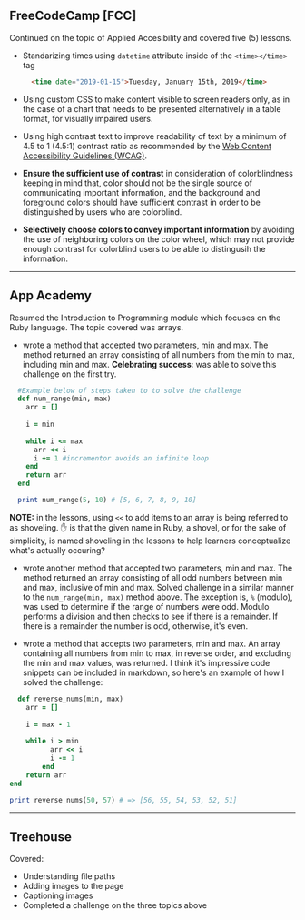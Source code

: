 ## FreeCodeCamp [FCC]
Continued on the topic of Applied Accesibility and covered five (5) lessons.
* Standarizing times using ``datetime`` attribute inside of the ``<time></time>`` tag
  ```html
    <time date="2019-01-15">Tuesday, January 15th, 2019</time>
  ```
* Using custom CSS to make content visible to screen readers only, as in the case of a chart that needs to be presented alternatively in a table format, for visually impaired users.
  <br> 

* Using high contrast text to improve readability of text by a minimum of 4.5 to 1 (4.5:1) contrast ratio as recommended by the [Web Content Accessibility Guidelines (WCAG)](https://www.w3.org/TR/WCAG20-TECHS/G18.html).
  <br>

* **Ensure the sufficient use of contrast** in consideration of colorblindness keeping in mind that, color should not be the single source of communicating important information, and the background and foreground colors should have sufficient contrast in order to be distinguished by users who are colorblind. 
  <br>

* **Selectively choose colors to convey important information** by avoiding the use of neighboring colors on the color wheel, which may not provide enough contrast for colorblind users to be able to distingusih the information.
<hr>

## App Academy 
Resumed the Introduction to Programming module which focuses on the Ruby language. The topic covered was arrays.

* wrote a method that accepted two parameters, min and max. The method returned an array consisting of all numbers from the min to max, including min and max. **Celebrating success**: was able to solve this challenge on the first try. 
```ruby
  #Example below of steps taken to to solve the challenge
  def num_range(min, max)
    arr = []
    
    i = min
    
    while i <= max
      arr << i 
      i += 1 #incrementor avoids an infinite loop
    end
    return arr
  end

  print num_range(5, 10) # [5, 6, 7, 8, 9, 10]
``` 
**NOTE:** in the lessons, using `<<` to add items to an array is being referred to as shoveling. :raised_hand: is that the given name in Ruby, a shovel, or for the sake of simplicity, is named shoveling in the lessons to help learners conceptualize what's actually occuring?

* wrote another method that accepted two parameters, min and max. The method returned an array consisting of all odd numbers between min and max, inclusive of min and max. Solved challenge in a similar manner to the ``num_range(min, max)`` method above. The exception is, `%` (modulo), was used to determine if the range of numbers were odd. Modulo performs a division and then checks to see if there is a remainder. If there is a remainder the number is odd, otherwise, it's even. 
  <br>

* wrote a method that accepts two parameters, min and max. An array containing all numbers from min to max, in reverse order, and excluding the min and max values, was returned. I think it's impressive code snippets can be included in markdown, so here's an example of how I solved the challenge:

```ruby
  def reverse_nums(min, max)
	arr = []
  
  	i = max - 1
  
  	while i > min
          arr << i 
          i -= 1
        end
    return arr
end

print reverse_nums(50, 57) # => [56, 55, 54, 53, 52, 51]
```
<hr>

## Treehouse
Covered:
* Understanding file paths
* Adding images to the page
* Captioning images
* Completed a challenge on the three topics above